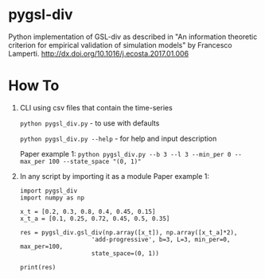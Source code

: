 # pygsl-div
Python implementation of GSL-div as described in "An information theoretic criterion for empirical validation of simulation models" by Francesco Lamperti. http://dx.doi.org/10.1016/j.ecosta.2017.01.006

# How To
1) CLI using csv files that contain the time-series

    `python pygsl_div.py` - to use with defaults

    `python pygsl_div.py --help` - for help and input description

    Paper example 1: `python pygsl_div.py --b 3 --l 3 --min_per 0 --max_per 100 --state_space "(0, 1)"`

2) In any script by importing it as a module
    Paper example 1:
    ```
    import pygsl_div
    import numpy as np

    x_t = [0.2, 0.3, 0.8, 0.4, 0.45, 0.15]
    x_t_a = [0.1, 0.25, 0.72, 0.45, 0.5, 0.35]

    res = pygsl_div.gsl_div(np.array([x_t]), np.array([x_t_a]*2),
                        'add-progressive', b=3, L=3, min_per=0, max_per=100,
                        state_space=(0, 1))

    print(res)
    ```
